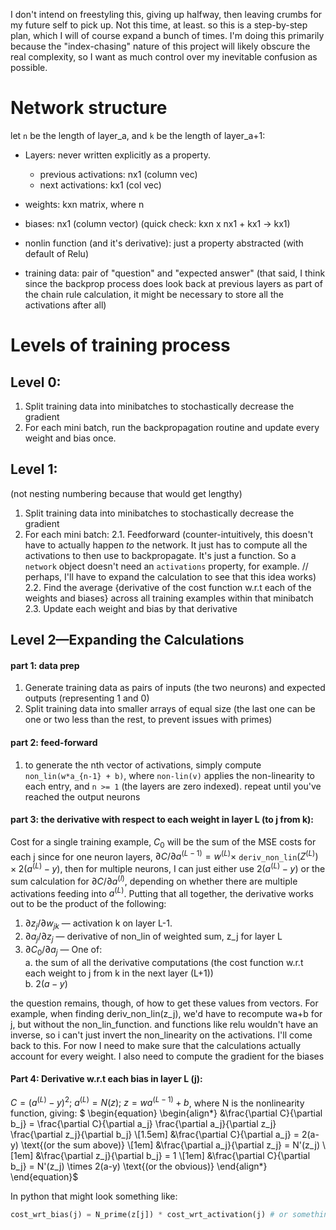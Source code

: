 I don't intend on freestyling this, giving up halfway, then leaving crumbs for my future self to pick up. Not this time, at least. so this is a step-by-step plan, which I will of course expand a bunch of times. I'm doing this primarily because the "index-chasing" nature of this project will likely obscure the real complexity, so I want as much control over my inevitable confusion as possible. 

# Network structure
let `n` be the length of layer_a, and `k` be the length of layer_a+1:
- Layers: never written explicitly as a property.
	- previous activations: nx1 (column vec)
	- next activations: kx1 (col vec)
- weights: kxn matrix, where n
- biases: nx1 (column vector)
(quick check: kxn x nx1 + kx1 -> kx1)
- nonlin function (and it's derivative): just a property abstracted (with default of Relu)

- training data: pair of "question" and "expected answer"
(that said, I think since the backprop process does look back at previous layers 
as part of the chain rule calculation, it might be necessary to store all the activations after all)

# Levels of training process
## Level 0:
1. Split training data into minibatches to stochastically decrease the gradient
2. For each mini batch, run the backpropagation routine and update every weight and bias once.

## Level 1:
(not nesting numbering because that would get lengthy)
1. Split training data into minibatches to stochastically decrease the gradient
2. For each mini batch:
	2.1. Feedforward (counter-intuitively, this doesn't have to actually happen _to_ the network. It just has to compute all the activations to then use to backpropagate. It's just a function. So a `network` object doesn't need an `activations` property, for example. // perhaps, I'll have to expand the calculation to see that this idea works)
	2.2. Find the average {derivative of the cost function w.r.t each of the weights and biases} across all training examples within that minibatch 
	2.3. Update each weight and bias by that derivative

## Level 2—Expanding the Calculations
#### part 1: data prep 
1.  Generate training data as pairs of inputs (the two neurons) and expected outputs (representing 1 and 0)
2. Split training data into smaller arrays of equal size (the last one can be one or two less than the rest, to prevent issues with primes)

#### part 2: feed-forward
1. to generate the nth vector of activations, simply compute `non_lin(w*a_{n-1} + b)`, where `non-lin(v)` applies the non-linearity to each entry, and `n >= 1` (the layers are zero indexed). repeat until you've reached the output neurons

#### part 3: the derivative with respect to each weight in layer L (to j from k):
Cost for a single training example, $C_0$ will be the sum of the MSE costs for each j 
since for one neuron layers, $\partial C / \partial a^{(L-1)} = w^{(L)} \times$ `deriv_non_lin`$(Z^{(L)}) \times 2(a^{(L)}-y)$, then for multiple neurons, I can just either use $2(a^{(L)}-y)$ or the sum calculation for $\partial C / \partial a^{(l)}$, depending on whether there are multiple activations feeding into $a^{(L)}$. Putting that all together, the derivative works out to be the product of the following:
1. $\partial z_j / \partial w_{jk}$ — activation k on layer L-1.
2. $\partial a_j /\partial z_j$ — derivative of non_lin of weighted sum, z_j for layer L
3. $\partial C_0 / \partial a_j$ — One of:   
	a. the sum of all the derivative computations (the cost function w.r.t each weight to j from k in the next layer (L+1))   
	b.  $2(a-y)$

the question remains, though, of how to get these values from vectors. For example, when finding deriv_non_lin(z_j), we'd have to recompute wa+b for j, but without the non_lin_function. and functions like relu wouldn't have an inverse, so i can't just invert the non_linearity on the activations. I'll come back to this. For now I need to make sure that the calculations actually account for every weight. I also need to compute the gradient for the biases

#### Part 4: Derivative w.r.t each bias in layer L (j):
$C = (a^{(L)}-y)^2;\ a^{(L)} = N(z);\ z = wa^{(L-1)}+b$, where N is the nonlinearity function, giving:
$
\begin{equation}
\begin{align*}
	&\frac{\partial C}{\partial b_j} = \frac{\partial C}{\partial a_j} \frac{\partial a_j}{\partial z_j} \frac{\partial z_j}{\partial b_j} \\[1.5em]
	&\frac{\partial C}{\partial a_j} = 2(a-y) \text{(or the sum above)} \\[1em]
	&\frac{\partial a_j}{\partial z_j} = N'(z_j) \\[1em]
	&\frac{\partial z_j}{\partial b_j} = 1 \\[1em]
	&\frac{\partial C}{\partial b_j} =  N'(z_j) \times 2(a-y) \text{(or the obvious)}
\end{align*}
\end{equation}$

In python that might look something like:
```python
cost_wrt_bias(j) = N_prime(z[j]) * cost_wrt_activation(j) # or something
```



